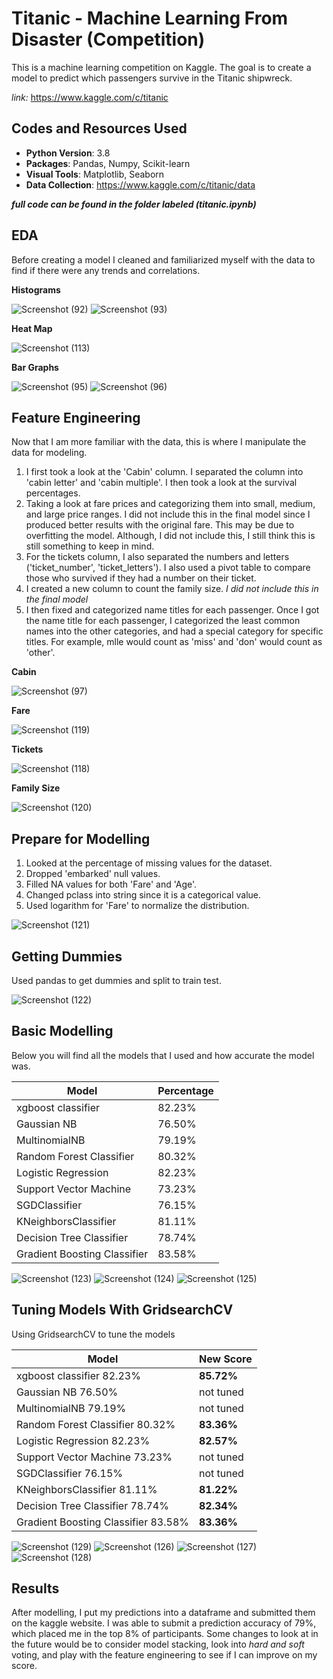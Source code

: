 # Titanic - Machine Learning From Disaster (Competition)
This is a machine learning competition on Kaggle. The goal is to create a model to predict which passengers survive in the Titanic shipwreck.

_link:_ https://www.kaggle.com/c/titanic 

## Codes and Resources Used
* **Python Version**: 3.8
* **Packages**: Pandas, Numpy, Scikit-learn
* **Visual Tools**: Matplotlib, Seaborn
* **Data Collection**: https://www.kaggle.com/c/titanic/data 

**_full code can be found in the folder labeled (titanic.ipynb)_**

## EDA
Before creating a model I cleaned and familiarized myself with the data to find if there were any trends and correlations.

**Histograms**

![Screenshot (92)](https://user-images.githubusercontent.com/91089401/153504811-f7155ae5-955d-489a-b27f-0b526eed961f.png)
![Screenshot (93)](https://user-images.githubusercontent.com/91089401/153504836-591536ba-8df3-4b24-8b1b-5e7db69c5f23.png)

**Heat Map**

![Screenshot (113)](https://user-images.githubusercontent.com/91089401/153505030-35a6c345-3e1e-4a5a-ab81-438854f0712a.png)

**Bar Graphs**

![Screenshot (95)](https://user-images.githubusercontent.com/91089401/153505188-03968d88-0a27-45e2-80cf-e08b0a3758d9.png)
![Screenshot (96)](https://user-images.githubusercontent.com/91089401/153505200-a3baeb9d-abfa-4942-8731-1c4aef158d77.png)

## Feature Engineering
Now that I am more familiar with the data, this is where I manipulate the data for modeling. 

1) I first took a look at the 'Cabin' column. I separated the column into 'cabin letter' and 'cabin multiple'. I then took a look at the survival percentages.  
2) Taking a look at fare prices and categorizing them into small, medium, and large price ranges. I did not include this in the final model since I produced better results with the original fare. This may be due to overfitting the model. Although, I did not include this, I still think this is still something to keep in mind.
3) For the tickets column, I also separated the numbers and letters ('ticket_number', 'ticket_letters'). I also used a pivot table to compare those who survived if they had a number on their ticket.
4) I created a new column to count the family size. _I did not include this in the final model_
5) I then fixed and categorized name titles for each passenger. Once I got the name title for each passenger, I categorized the least common names into the other categories, and had a special category for specific titles. For example, mlle would count as 'miss' and 'don' would count as 'other'.


**Cabin**

![Screenshot (97)](https://user-images.githubusercontent.com/91089401/153506309-7c82c477-f396-4f0f-bf85-b10534ad7ad3.png)

**Fare** 

![Screenshot (119)](https://user-images.githubusercontent.com/91089401/153518559-dda393c2-47bb-4736-87a3-b0ed3f31d5bd.png)

**Tickets**

![Screenshot (118)](https://user-images.githubusercontent.com/91089401/153518268-5cb52897-738b-42aa-ac8e-972a040284cc.png)

**Family Size**

![Screenshot (120)](https://user-images.githubusercontent.com/91089401/153518706-8e62ea99-8b71-4f5a-8e78-059e3cf07004.png)

## Prepare for Modelling
1) Looked at the percentage of missing values for the dataset.
2) Dropped 'embarked' null values.
3) Filled NA values for both 'Fare' and 'Age'.
4) Changed pclass into string since it is a categorical value.
5) Used logarithm for 'Fare' to normalize the distribution.

![Screenshot (121)](https://user-images.githubusercontent.com/91089401/153519257-edb2e636-d75f-4792-bbfc-a3bf7a57151b.png)

## Getting Dummies
Used pandas to get dummies and split to train test.

![Screenshot (122)](https://user-images.githubusercontent.com/91089401/153519567-94623116-0322-4ad3-b188-4791cd77aed1.png)

## Basic Modelling
Below you will find all the models that I used and how accurate the model was.

| **Model** | **Percentage** |
|---|---|
| xgboost classifier | 82.23% |
| Gaussian NB | 76.50% |
| MultinomialNB | 79.19% |
| Random Forest Classifier | 80.32% |
| Logistic Regression | 82.23% |
| Support Vector Machine | 73.23% |
| SGDClassifier | 76.15% |
| KNeighborsClassifier | 81.11% |
| Decision Tree Classifier | 78.74% |
| Gradient Boosting Classifier | 83.58% |

![Screenshot (123)](https://user-images.githubusercontent.com/91089401/153520613-a1593bfd-4913-43f9-aa24-290851c133e1.png)
![Screenshot (124)](https://user-images.githubusercontent.com/91089401/153520663-13d3afb6-8fe6-4d12-8bb6-4e5dd43358a0.png)
![Screenshot (125)](https://user-images.githubusercontent.com/91089401/153520709-03b6739a-4c0e-43f2-94e8-8afe775931f0.png)

## Tuning Models With GridsearchCV
Using GridsearchCV to tune the models

| **Model** | **New Score** |
|---|---|
| xgboost classifier 82.23% | **85.72%** |
| Gaussian NB 76.50% | not tuned |
| MultinomialNB 79.19% | not tuned |
| Random Forest Classifier 80.32% | **83.36%** |
| Logistic Regression 82.23% | **82.57%** |
| Support Vector Machine 73.23% | not tuned |
| SGDClassifier 76.15% | not tuned |
| KNeighborsClassifier 81.11% | **81.22%** |
| Decision Tree Classifier 78.74% | **82.34%** |
| Gradient Boosting Classifier 83.58% | **83.36%** |

![Screenshot (129)](https://user-images.githubusercontent.com/91089401/153521727-76d39993-3435-4feb-a2cb-d95265aee488.png)
![Screenshot (126)](https://user-images.githubusercontent.com/91089401/153521559-7fcf2651-5604-4761-af58-f2229e5da307.png)
![Screenshot (127)](https://user-images.githubusercontent.com/91089401/153521617-57318332-5b29-40c9-b6b8-97a6bda7d92d.png)
![Screenshot (128)](https://user-images.githubusercontent.com/91089401/153521676-57b3fc37-b209-46bd-8a68-57ee5998b19f.png)

## Results
After modelling, I put my predictions into a dataframe and submitted them on the kaggle website. I was able to submit a prediction accuracy of 79%, which placed me in the top 8% of participants. Some changes to look at in the future would be to consider model stacking, look into _hard and soft_ voting, and play with the feature engineering to see if I can improve on my score.

